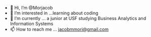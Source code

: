 - 👋 Hi, I’m @Morjacob
- 👀 I’m interested in ...learning about coding
- 🌱 I’m currently ... a junior at USF studying Business Analytics and Information Systems
- 📫 How to reach me ... jacobmmori@gmail.com

<!---
Morjacob/Morjacob is a ✨ special ✨ repository because its `README.md` (this file) appears on your GitHub profile.
You can click the Preview link to take a look at your changes.
--->
